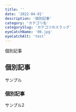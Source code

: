 ```yaml
---
title: ''
date: '2022-04-01'
description: '個別記事'
category: 'カテゴリ名'
categorySlug: 'カテゴリのスラッグ'
eyeCatchName: '00.jpg'
eyeCatchAlt: 'test'
---
```


個別記事

## 個別記事

サンプル

### 個別記事

サンプル2